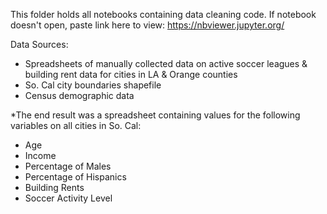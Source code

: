 This folder holds all notebooks containing data cleaning code. 
If notebook doesn't open, paste link here to view: https://nbviewer.jupyter.org/

Data Sources:
- Spreadsheets of manually collected data on active soccer leagues & building rent data for cities in LA & Orange counties
- So. Cal city boundaries shapefile
- Census demographic data

*The end result was a spreadsheet containing values for the following variables on all cities in So. Cal:
- Age
- Income
- Percentage of Males
- Percentage of Hispanics
- Building Rents
- Soccer Activity Level
